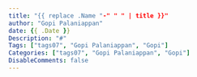 ```yaml
---
title: "{{ replace .Name "-" " " | title }}"
author: "Gopi Palaniappan"
date: {{ .Date }}
Description: "#"
Tags: ["tags07", "Gopi Palaniappan", "Gopi"]
Categories: ["tags07", "Gopi Palaniappan", "Gopi"]
DisableComments: false
---
```


